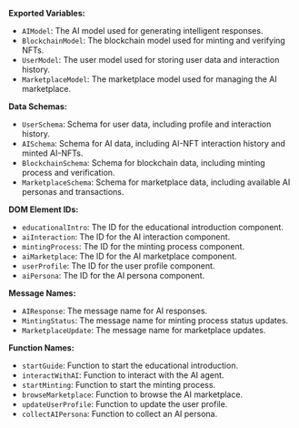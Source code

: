 **Exported Variables:**
- `AIModel`: The AI model used for generating intelligent responses.
- `BlockchainModel`: The blockchain model used for minting and verifying NFTs.
- `UserModel`: The user model used for storing user data and interaction history.
- `MarketplaceModel`: The marketplace model used for managing the AI marketplace.

**Data Schemas:**
- `UserSchema`: Schema for user data, including profile and interaction history.
- `AISchema`: Schema for AI data, including AI-NFT interaction history and minted AI-NFTs.
- `BlockchainSchema`: Schema for blockchain data, including minting process and verification.
- `MarketplaceSchema`: Schema for marketplace data, including available AI personas and transactions.

**DOM Element IDs:**
- `educationalIntro`: The ID for the educational introduction component.
- `aiInteraction`: The ID for the AI interaction component.
- `mintingProcess`: The ID for the minting process component.
- `aiMarketplace`: The ID for the AI marketplace component.
- `userProfile`: The ID for the user profile component.
- `aiPersona`: The ID for the AI persona component.

**Message Names:**
- `AIResponse`: The message name for AI responses.
- `MintingStatus`: The message name for minting process status updates.
- `MarketplaceUpdate`: The message name for marketplace updates.

**Function Names:**
- `startGuide`: Function to start the educational introduction.
- `interactWithAI`: Function to interact with the AI agent.
- `startMinting`: Function to start the minting process.
- `browseMarketplace`: Function to browse the AI marketplace.
- `updateUserProfile`: Function to update the user profile.
- `collectAIPersona`: Function to collect an AI persona.